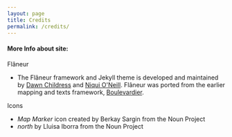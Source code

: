 ```yaml
---
layout: page
title: Credits
permalink: /credits/
---
```




#### More Info about site:
Flâneur
* The Flâneur framework and Jekyll theme is developed and maintained by [Dawn Childress](https://github.com/kirschbombe) and [Niqui O'Neill](https://github.com/dnoneill). Flâneur was ported from the earlier mapping and texts framework, [Boulevardier](https://github.com/kirschbombe/boulevardier).

Icons
* _Map Marker_ icon created by Berkay Sargin from the Noun Project
* _north_ by Lluisa Iborra from the Noun Project
